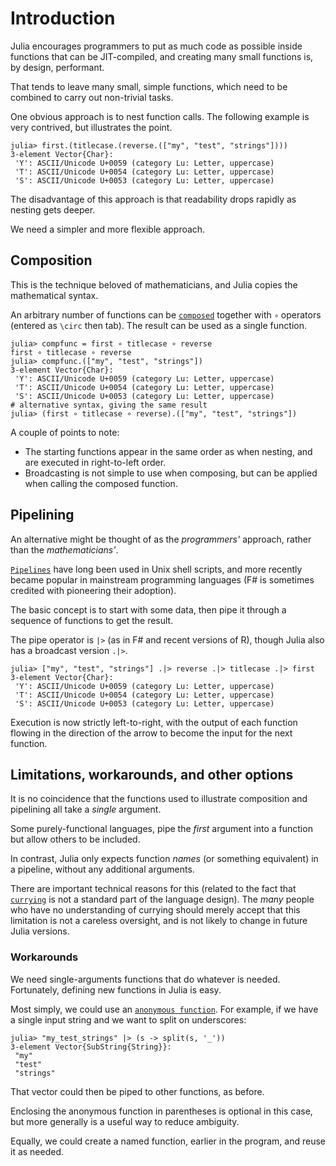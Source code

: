 # Introduction

Julia encourages programmers to put as much code as possible inside functions that can be JIT-compiled, and creating many small functions is, by design, performant.

That tends to leave many small, simple functions, which need to be combined to carry out non-trivial tasks.

One obvious approach is to nest function calls.
The following example is very contrived, but illustrates the point.

```julia-repl
julia> first.(titlecase.(reverse.(["my", "test", "strings"])))
3-element Vector{Char}:
 'Y': ASCII/Unicode U+0059 (category Lu: Letter, uppercase)
 'T': ASCII/Unicode U+0054 (category Lu: Letter, uppercase)
 'S': ASCII/Unicode U+0053 (category Lu: Letter, uppercase)
```

The disadvantage of this approach is that readability drops rapidly as nesting gets deeper.

We need a simpler and more flexible approach.

## Composition

This is the technique beloved of mathematicians, and Julia copies the mathematical syntax.

An arbitrary number of functions can be [`composed`][comp] together with `∘` operators (entered as `\circ` then tab).
The result can be used as a single function.

```julia-repl
julia> compfunc = first ∘ titlecase ∘ reverse
first ∘ titlecase ∘ reverse
julia> compfunc.(["my", "test", "strings"])
3-element Vector{Char}:
 'Y': ASCII/Unicode U+0059 (category Lu: Letter, uppercase)
 'T': ASCII/Unicode U+0054 (category Lu: Letter, uppercase)
 'S': ASCII/Unicode U+0053 (category Lu: Letter, uppercase)
# alternative syntax, giving the same result
julia> (first ∘ titlecase ∘ reverse).(["my", "test", "strings"])
```

A couple of points to note:

- The starting functions appear in the same order as when nesting, and are executed in right-to-left order.
- Broadcasting is not simple to use when composing, but can be applied when calling the composed function.

## Pipelining

An alternative might be thought of as the _programmers'_ approach, rather than the _mathematicians'_.

[`Pipelines`][comp] have long been used in Unix shell scripts, and more recently became popular in mainstream programming languages (F# is sometimes credited with pioneering their adoption).

The basic concept is to start with some data, then pipe it through a sequence of functions to get the result.

The pipe operator is `|>` (as in F# and recent versions of R), though Julia also has a broadcast version `.|>`.

```julia-repl
julia> ["my", "test", "strings"] .|> reverse .|> titlecase .|> first
3-element Vector{Char}:
 'Y': ASCII/Unicode U+0059 (category Lu: Letter, uppercase)
 'T': ASCII/Unicode U+0054 (category Lu: Letter, uppercase)
 'S': ASCII/Unicode U+0053 (category Lu: Letter, uppercase)
```

Execution is now strictly left-to-right, with the output of each function flowing in the direction of the arrow to become the input for the next function.

## Limitations, workarounds, and other options

It is no coincidence that the functions used to illustrate composition and pipelining all take a _single_ argument.

Some purely-functional languages, pipe the _first_ argument into a function but allow others to be included.

In contrast, Julia only expects function _names_ (or something equivalent) in a pipeline, without any additional arguments.

There are important technical reasons for this (related to the fact that [`currying`][currying] is not a standard part of the language design).
The _many_ people who have no understanding of currying should merely accept that this limitation is not a careless oversight, and is not likely to change in future Julia versions.

### Workarounds

We need single-arguments functions that do whatever is needed.
Fortunately, defining new functions in Julia is easy.

Most simply, we could use an [`anonymous function`][anonymous-function].
For example, if we have a single input string and we want to split on underscores:

```julia-repl
julia> "my_test_strings" |> (s -> split(s, '_'))
3-element Vector{SubString{String}}:
 "my"
 "test"
 "strings"
```

That vector could then be piped to other functions, as before.

Enclosing the anonymous function in parentheses is optional in this case, but more generally is a useful way to reduce ambiguity.

Equally, we could create a named function, earlier in the program, and reuse it as needed.

[comp]: https://docs.julialang.org/en/v1/manual/functions/#Function-composition-and-piping
[chain]: https://github.com/jkrumbiegel/Chain.jl
[underscores]: https://c42f.github.io/Underscores.jl/stable/
[datapipes]: https://github.com/JuliaAPlavin/DataPipes.jl
[closures]: https://en.wikipedia.org/wiki/Closure_(computer_programming)
[currying]: https://en.wikipedia.org/wiki/Currying
[anonymous-function]: https://docs.julialang.org/en/v1/manual/functions/#man-anonymous-functions
